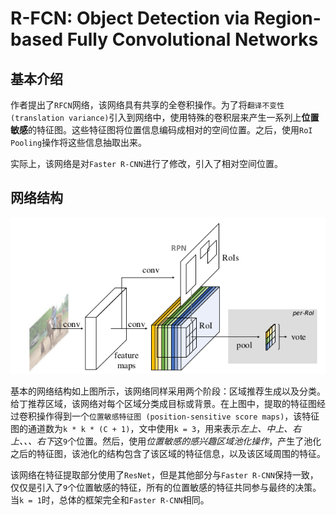 R-FCN: Object Detection via Region-based Fully Convolutional Networks
===

基本介绍
---

作者提出了`RFCN`网络，该网络具有共享的全卷积操作。为了将`翻译不变性 (translation variance)`引入到网络中，使用特殊的卷积层来产生一系列上**位置敏感**的特征图。这些特征图将位置信息编码成相对的空间位置。之后，使用`RoI Pooling`操作将这些信息抽取出来。

实际上，该网络是对`Faster R-CNN`进行了修改，引入了相对空间位置。

网络结构
---

![Framework](../../dist/rfcn_framework.png)

基本的网络结构如上图所示，该网络同样采用两个阶段：区域推荐生成以及分类。给丁推荐区域，该网络对每个区域分类成目标或背景。在上图中，提取的特征图经过卷积操作得到一个`位置敏感特征图 (position-sensitive score maps)`，该特征图的通道数为`k * k * (C + 1)`，文中使用`k = 3`，用来表示*左上、中上、右上、、、右下*这`9`个位置。然后，使用*位置敏感的感兴趣区域池化操作*，产生了池化之后的特征图，该池化的结构包含了该区域的特征信息，以及该区域周围的特征。

该网络在特征提取部分使用了`ResNet`，但是其他部分与`Faster R-CNN`保持一致，仅仅是引入了`9`个位置敏感的特征，所有的位置敏感的特征共同参与最终的决策。当`k = 1`时，总体的框架完全和`Faster R-CNN`相同。
